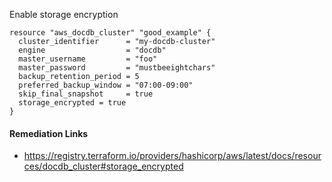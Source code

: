 
Enable storage encryption

```hcl
resource "aws_docdb_cluster" "good_example" {
  cluster_identifier      = "my-docdb-cluster"
  engine                  = "docdb"
  master_username         = "foo"
  master_password         = "mustbeeightchars"
  backup_retention_period = 5
  preferred_backup_window = "07:00-09:00"
  skip_final_snapshot     = true
  storage_encrypted = true
}
```

#### Remediation Links
 - https://registry.terraform.io/providers/hashicorp/aws/latest/docs/resources/docdb_cluster#storage_encrypted
        